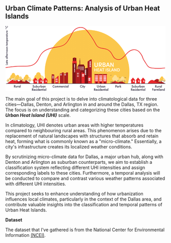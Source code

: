 ## **Urban Climate Patterns: Analysis of Urban Heat Islands**

![UHI Title](./images/UHI_Title.png)


The main goal of this project is to delve into climatological data for three cities—Dallas, Denton, and Arlington in and around the Dallas, TX region. The focus is on understanding and categorizing these cities based on the _**Urban Heat Island (UHI)**_ scale.

In climatology, UHI denotes urban areas with higher temperatures compared to neighbouring rural areas. This phenomenon arises due to the replacement of natural landscapes with structures that absorb and retain heat, forming what is commonly known as a "micro-climate." Essentially, a city's infrastructure creates its localized weather conditions.

By scrutinizing micro-climate data for Dallas, a major urban hub, along with Denton and Arlington as suburban counterparts, we aim to establish a classification system reflecting different UHI intensities and assign corresponding labels to these cities. Furthermore, a temporal analysis will be conducted to compare and contrast various weather patterns associated with different UHI intensities.

This project seeks to enhance understanding of how urbanization influences local climates, particularly in the context of the Dallas area, and contribute valuable insights into the classification and temporal patterns of Urban Heat Islands.

**Dataset**

The dataset that I've gathered is from the National Center for Environmental Information [(NCEI)](<https://www.ncei.noaa.gov/>).
